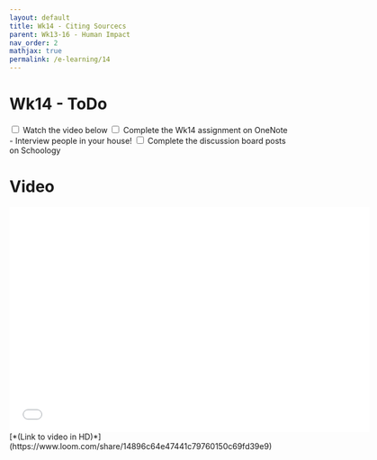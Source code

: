 ```yaml
---
layout: default
title: Wk14 - Citing Sourcecs
parent: Wk13-16 - Human Impact
nav_order: 2
mathjax: true
permalink: /e-learning/14
---
```


# Wk14 - ToDo
<label class="tasks-list-item">
  <input type="checkbox" class="tasks-list-cb">
  <span class="tasks-list-mark"></span>
  <span class="tasks-list-desc">
    Watch the video below
  </span>
</label>
<label class="tasks-list-item">
  <input type="checkbox" class="tasks-list-cb">
  <span class="tasks-list-mark"></span>
  <span class="tasks-list-desc">
    Complete the Wk14 assignment on OneNote - Interview people in your house!
  </span>
</label>
<label class="tasks-list-item">
  <input type="checkbox" class="tasks-list-cb">
  <span class="tasks-list-mark"></span>
  <span class="tasks-list-desc">
    Complete the discussion board posts on Schoology
  </span>
</label>


# Video
<iframe width="640" height="400" src="/e-learning/human-impact/Wk14.mp4" frameborder="0" webkitallowfullscreen mozallowfullscreen allowfullscreen></iframe>
[*(Link to video in HD)*](https://www.loom.com/share/14896c64e47441c79760150c69fd39e9)